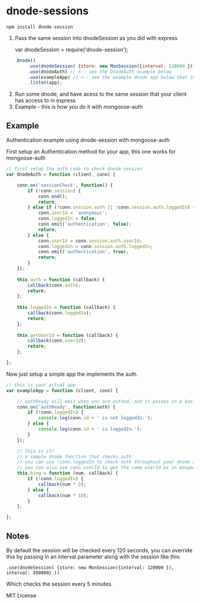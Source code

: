 dnode-sessions
==============

    npm install dnode-session

1. Pass the same session into dnodeSession as you did with express

    var dnodeSession = require('dnode-session');

```javascript
    Dnode()
        .use(dnodeSession( {store: new MonSession({interval: 120000 })} )) // <-- use the same as your express app
        .use(dnodeAuth) // <-- see the DnodeAuth example below
        .use(exampleApp) // <-- see the example dnode app below that implements dnode-session
        .listen(app);
````

2. Run some dnode, and have acess to the same session that your client has access to in express
3. Example - this is how you do it with mongoose-auth

Example
-------
Authentication example using dnode-session with mongoose-auth

First setup an Authentication method for your app, this one works for mongoose-auth

```javascript
// first setup the auth code to check dnode-session
var dnodeAuth = function (client, conn) {

    conn.on('sessionCheck', function() {
        if (!conn.session) {
            conn.end();
            return;
        } else if (!conn.session.auth || !conn.session.auth.loggedIn) {
            conn.userId = 'anonymous';
            conn.loggedIn = false;
            conn.emit('authentication', false);
            return;
        } else {
            conn.userId = conn.session.auth.userId;
            conn.loggedIn = conn.session.auth.loggedIn;
            conn.emit('authentication', true);
            return;
        }
    });
    
    this.auth = function (callback) {
        callback(conn.auth);
        return;
    };
    
    this.loggedIn = function (callback) {
        callback(conn.loggedIn);
        return;
    };
    
    this.getUserId = function (callback) {
        callback(conn.userId);
        return;
    };

};
````

Now just setup a simple app the implements the auth.

```javascript
// this is your actual app
var exampleApp = function (client, conn) {

    // authReady will emit when you are authed, and it passes in a boolean
    conn.on('authReady', function(auth) {
        if (!conn.loggedIn) {
            console.log(conn.id + ' is not loggedIn.');
        } else {
            console.log(conn.id + ' is loggedIn.');
        }
    });	

    // this is it!
    // a sample dnode function that checks auth
    // you can use !conn.loggedIn to check auth throughout your dnode app
    // you can also use conn.userId to get the same userId as in mongoose-auth
    this.bing = function (num, callback) {
        if (!conn.loggedIn) {
            callback(num * 2);
        } else {
            callback(num * 10);
        }
    };

};
````

Notes
-----

By default the session will be checked every 120 seconds, you can override this by passing 
in an interval parameter along with the session like this:

    .use(dnodeSession( {store: new MonSession({interval: 120000 }), interval: 300000} ))

Which checks the session every 5 minutes.

MIT License
